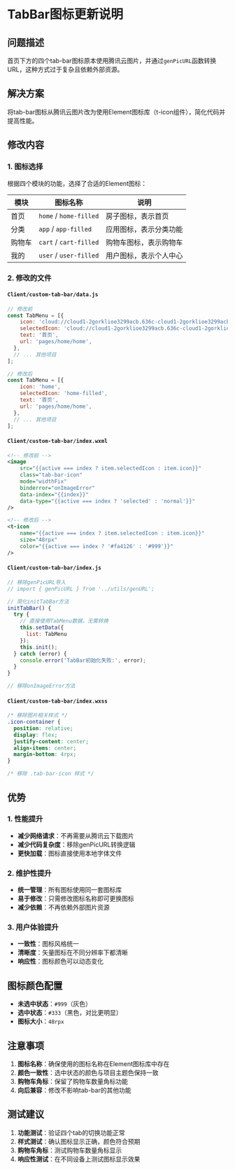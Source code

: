 # TabBar图标更新说明

## 问题描述

首页下方的四个tab-bar图标原本使用腾讯云图片，并通过`genPicURL`函数转换URL，这种方式过于复杂且依赖外部资源。

## 解决方案

将tab-bar图标从腾讯云图片改为使用Element图标库（t-icon组件），简化代码并提高性能。

## 修改内容

### 1. 图标选择

根据四个模块的功能，选择了合适的Element图标：

| 模块 | 图标名称 | 说明 |
|------|----------|------|
| 首页 | `home` / `home-filled` | 房子图标，表示首页 |
| 分类 | `app` / `app-filled` | 应用图标，表示分类功能 |
| 购物车 | `cart` / `cart-filled` | 购物车图标，表示购物车 |
| 我的 | `user` / `user-filled` | 用户图标，表示个人中心 |

### 2. 修改的文件

#### `Client/custom-tab-bar/data.js`
```javascript
// 修改前
const TabMenu = [{
    icon: 'cloud://cloud1-2gorklioe3299acb.636c-cloud1-2gorklioe3299acb-1349055645/toBar/TdesignHome.png',
    selectedIcon: 'cloud://cloud1-2gorklioe3299acb.636c-cloud1-2gorklioe3299acb-1349055645/toBar/TdesignHomeFilled.png',
    text: '首页',
    url: 'pages/home/home',
  },
  // ... 其他项目
];

// 修改后
const TabMenu = [{
    icon: 'home',
    selectedIcon: 'home-filled',
    text: '首页',
    url: 'pages/home/home',
  },
  // ... 其他项目
];
```

#### `Client/custom-tab-bar/index.wxml`
```xml
<!-- 修改前 -->
<image 
    src="{{active === index ? item.selectedIcon : item.icon}}" 
    class="tab-bar-icon"
    mode="widthFix"
    binderror="onImageError"
    data-index="{{index}}"
    data-type="{{active === index ? 'selected' : 'normal'}}"
/>

<!-- 修改后 -->
<t-icon 
    name="{{active === index ? item.selectedIcon : item.icon}}" 
    size="48rpx"
    color="{{active === index ? '#fa4126' : '#999'}}"
/>
```

#### `Client/custom-tab-bar/index.js`
```javascript
// 移除genPicURL导入
// import { genPicURL } from '../utils/genURL';

// 简化initTabBar方法
initTabBar() {
  try {
    // 直接使用TabMenu数据，无需转换
    this.setData({
      list: TabMenu
    });
    this.init();
  } catch (error) {
    console.error('TabBar初始化失败:', error);
  }
}

// 移除onImageError方法
```

#### `Client/custom-tab-bar/index.wxss`
```css
/* 移除图片相关样式 */
.icon-container {
  position: relative;
  display: flex;
  justify-content: center;
  align-items: center;
  margin-bottom: 4rpx;
}

/* 移除 .tab-bar-icon 样式 */
```

## 优势

### 1. 性能提升
- **减少网络请求**：不再需要从腾讯云下载图片
- **减少代码复杂度**：移除genPicURL转换逻辑
- **更快加载**：图标直接使用本地字体文件

### 2. 维护性提升
- **统一管理**：所有图标使用同一套图标库
- **易于修改**：只需修改图标名称即可更换图标
- **减少依赖**：不再依赖外部图片资源

### 3. 用户体验提升
- **一致性**：图标风格统一
- **清晰度**：矢量图标在不同分辨率下都清晰
- **响应性**：图标颜色可以动态变化

## 图标颜色配置

- **未选中状态**：`#999`（灰色）
- **选中状态**：`#333`（黑色，对比更明显）
- **图标大小**：`48rpx`

## 注意事项

1. **图标名称**：确保使用的图标名称在Element图标库中存在
2. **颜色一致性**：选中状态的颜色与项目主题色保持一致
3. **购物车角标**：保留了购物车数量角标功能
4. **向后兼容**：修改不影响tab-bar的其他功能

## 测试建议

1. **功能测试**：验证四个tab的切换功能正常
2. **样式测试**：确认图标显示正确，颜色符合预期
3. **购物车角标**：测试购物车数量角标显示
4. **响应性测试**：在不同设备上测试图标显示效果 